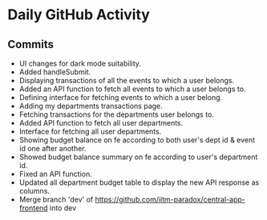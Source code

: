 # Daily GitHub Activity

## Commits
- UI changes for dark mode suitability.
- Added handleSubmit.
- Displaying transactions of all the events to which a user belongs.
- Added an API function to fetch all events to which a user belongs to.
- Defining interface for fetching events to which a user belong.
- Adding my departments transactions page.
- Fetching transactions for the departments user belongs to.
- Added API function to fetch all user departments.
- Interface for fetching all user departments.
- Showing budget balance on fe according to both user's dept id & event id one after another.
- Showed budget balance summary on fe according to user's department id.
- Fixed an API function.
- Updated all department budget table to display the new API response as columns.
- Merge branch 'dev' of https://github.com/iitm-paradox/central-app-frontend into dev
